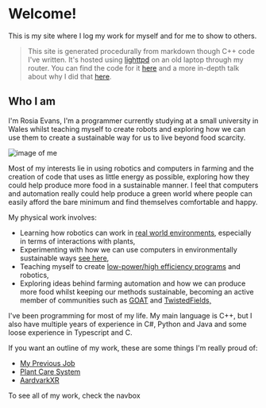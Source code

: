 
# Welcome!

This is my site where I log my work for myself and for me to show to others.

>This site is generated procedurally from markdown though C++ code I've written. It's hosted using [lighttpd](https://www.lighttpd.net/) on an old laptop through my router. You can find the code for it [here](https://github.com/Wil-Ro/Blog) and a more in-depth talk about why I did that [here](/ThisSite.html).

## Who I am

I'm Rosia Evans, I'm a programmer currently studying at a small university in Wales whilst teaching myself to create robots and exploring how we can use them to create a sustainable way for us to live beyond food scarcity.


![image of me](profile.jpeg)


Most of my interests lie in using robotics and computers in farming and the creation of code that uses as little energy as possible, exploring how they could help produce more food in a sustainable manner. I feel that computers and automation really could help produce a green
world where people can easily afford the bare minimum and find themselves comfortable and happy.

My physical work involves:

- Learning how robotics can work in [real world environments](SailBot.html), especially in terms of interactions with plants,
- Experimenting with how we can use computers in environmentally sustainable ways [see here](Permacomputing.html),
- Teaching myself to create [low-power/high efficiency programs](ThisSite.html) and robotics,
- Exploring ideas behind farming automation and how we can produce more food whilst keeping our methods sustainable, becoming an active member of communities such as [GOAT](https://goatech.org/) and [TwistedFields,](https://community.twistedfields.com/t/welcome-to-the-twisted-fields-community-forum/7)

I've been programming for most of my life. My main language is C++, but I also have multiple years of experience in C#, Python and Java and some loose experience in Typescript and C.

If you want an outline of my work, these are some things I'm really proud of:
- [My Previous Job](SBSWork.html)
- [Plant Care System](PlantSystem.html)
- [AardvarkXR](Aardvark.html)

To see all of my work, check the navbox
